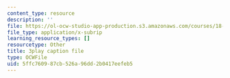 ```yaml
---
content_type: resource
description: ''
file: https://ol-ocw-studio-app-production.s3.amazonaws.com/courses/18-01sc-single-variable-calculus-fall-2010/5ffc760987cb526a96dd2b0417eefeb5_9v25gg2qJYE.vtt
file_type: application/x-subrip
learning_resource_types: []
resourcetype: Other
title: 3play caption file
type: OCWFile
uid: 5ffc7609-87cb-526a-96dd-2b0417eefeb5
---
```

